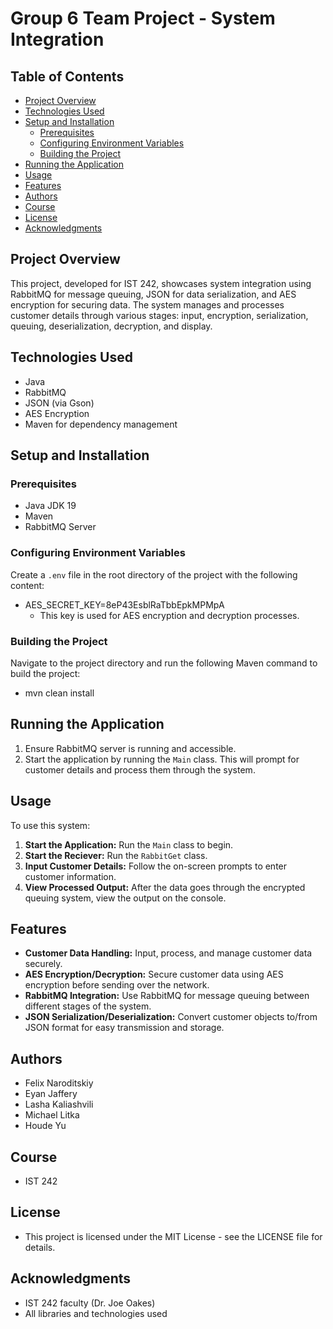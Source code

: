 # Group 6 Team Project - System Integration

## Table of Contents
- [Project Overview](#project-overview)
- [Technologies Used](#technologies-used)
- [Setup and Installation](#setup-and-installation)
    - [Prerequisites](#prerequisites)
    - [Configuring Environment Variables](#configuring-environment-variables)
    - [Building the Project](#building-the-project)
- [Running the Application](#running-the-application)
- [Usage](#usage)
- [Features](#features)
- [Authors](#authors)
- [Course](#course)
- [License](#license)
- [Acknowledgments](#acknowledgments)

## Project Overview
This project, developed for IST 242, showcases system integration using RabbitMQ for message queuing, JSON for data serialization, and AES encryption for securing data. The system manages and processes customer details through various stages: input, encryption, serialization, queuing, deserialization, decryption, and display.

## Technologies Used
- Java
- RabbitMQ
- JSON (via Gson)
- AES Encryption
- Maven for dependency management

## Setup and Installation

### Prerequisites
- Java JDK 19
- Maven
- RabbitMQ Server

### Configuring Environment Variables
Create a `.env` file in the root directory of the project with the following content:
- AES_SECRET_KEY=8eP43EsblRaTbbEpkMPMpA
  - This key is used for AES encryption and decryption processes.

### Building the Project
Navigate to the project directory and run the following Maven command to build the project:
- mvn clean install


## Running the Application
1. Ensure RabbitMQ server is running and accessible.
2. Start the application by running the `Main` class. This will prompt for customer details and process them through the system.

## Usage
To use this system:
1. **Start the Application:** Run the `Main` class to begin.
2. **Start the Reciever:** Run the `RabbitGet` class. 
2. **Input Customer Details:** Follow the on-screen prompts to enter customer information.
3. **View Processed Output:** After the data goes through the encrypted queuing system, view the output on the console.

## Features
- **Customer Data Handling:** Input, process, and manage customer data securely.
- **AES Encryption/Decryption:** Secure customer data using AES encryption before sending over the network.
- **RabbitMQ Integration:** Use RabbitMQ for message queuing between different stages of the system.
- **JSON Serialization/Deserialization:** Convert customer objects to/from JSON format for easy transmission and storage.

## Authors
- Felix Naroditskiy
- Eyan Jaffery
- Lasha Kaliashvili
- Michael Litka
- Houde Yu

## Course
- IST 242

## License
- This project is licensed under the MIT License - see the LICENSE file for details.

## Acknowledgments
- IST 242 faculty (Dr. Joe Oakes)
- All libraries and technologies used
